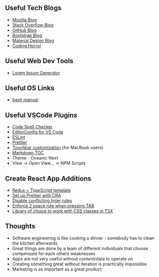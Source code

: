 ## Useful Tech Blogs
* [Mozilla Blog](https://blog.mozilla.org/)
* [Stack Overflow Blog](https://stackoverflow.blog/)
* [GitHub Blog](https://github.blog/)
* [Bootstrap Blog](https://blog.getbootstrap.com/)
* [Material Design Blog](https://material.io/blog)
* [Coding Horror](https://blog.codinghorror.com/)

## Useful Web Dev Tools
* [Lorem Ipsum Generator](https://www.lipsum.com/)

## Useful OS Links
* [bash manual](https://www.gnu.org/software/bash/manual/bash.html)

## Useful VSCode Plugins
* [Code Spell Checker](https://github.com/streetsidesoftware/vscode-spell-checker)
* [EditorConfig for VS Code](https://github.com/editorconfig/editorconfig-vscode)
* [ESLint](https://github.com/Microsoft/vscode-eslint)
* [Prettier](https://github.com/prettier/prettier-vscode)
* [Touchbar customization](https://github.com/on2-dev/nasc-vscode-mac-touchbar) (for MacBook users)
* [Markdown TOC](https://github.com/joffreykern/vscode-markdown-toc)
* Theme - Oceanic Next
* View -> Open View... -> NPM Scripts

## Create React App Additions
* [Redux + TypeScript template](https://github.com/reduxjs/cra-template-redux-typescript)
* [Set up Prettier with CRA](https://create-react-app.dev/docs/setting-up-your-editor/#formatting-code-automatically)
* [Disable conflicting linter rules](https://prettier.io/docs/en/integrating-with-linters.html)
* [Enforce 2 space rule when pressing TAB](https://editorconfig.org/)
* [Library of choice to work with CSS classes in TSX](https://www.npmjs.com/package/classnames)

## Thoughts
* Software engineering is like cooking a dinner - somebody has to clean the kitchen afterwards
* Great things are done by a team of different individuals that choose compensate for each others weaknesses
* Apps are not very useful without content/data to operate on
* Creating something great without iteration is practically impossible
* Marketing is as important as a great product
